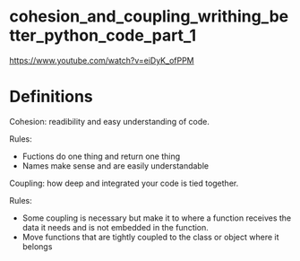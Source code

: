 # cohesion_and_coupling_writhing_better_python_code_part_1
https://www.youtube.com/watch?v=eiDyK_ofPPM

# Definitions

Cohesion: readibility and easy understanding of code.

Rules:
- Fuctions do one thing and return one thing
- Names make sense and are easily understandable


Coupling: how deep and integrated your code is tied together.

Rules:
- Some coupling is necessary but make it to where a function receives the data it needs and is not embedded in the function.
- Move functions that are tightly coupled to the class or object where it belongs
